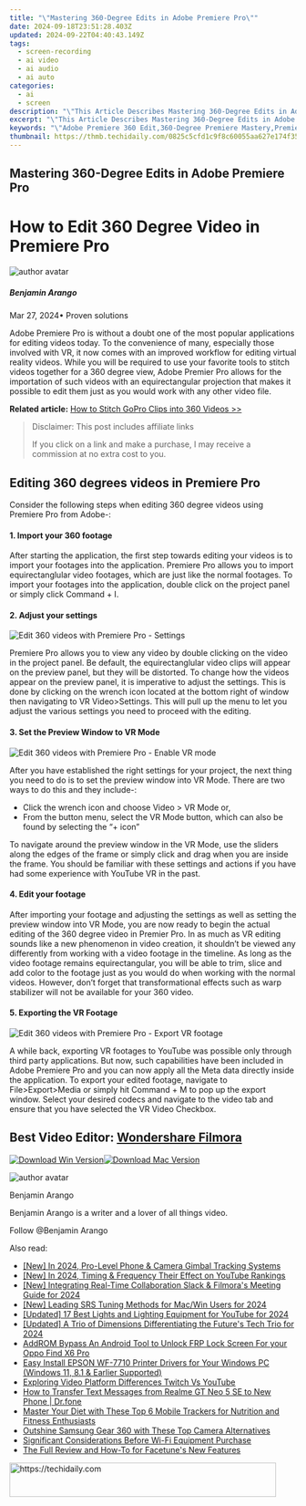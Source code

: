 ```yaml
---
title: "\"Mastering 360-Degree Edits in Adobe Premiere Pro\""
date: 2024-09-18T23:51:28.403Z
updated: 2024-09-22T04:40:43.149Z
tags: 
  - screen-recording
  - ai video
  - ai audio
  - ai auto
categories: 
  - ai
  - screen
description: "\"This Article Describes Mastering 360-Degree Edits in Adobe Premiere Pro\""
excerpt: "\"This Article Describes Mastering 360-Degree Edits in Adobe Premiere Pro\""
keywords: "\"Adobe Premiere 360 Edit,360-Degree Premiere Mastery,Premiere Pro Advanced Edits,Full Rotation Video Editing,Innovative Premiere Editing Techniques,Pro Editor 360 Transformations,Enhancing Videos with 360 Edits\""
thumbnail: https://thmb.techidaily.com/0825c5cfd1c9f8c60055aa627e174f35756a5c00a4e026b76fba822f7faa2ec3.jpg
---
```


## Mastering 360-Degree Edits in Adobe Premiere Pro

# How to Edit 360 Degree Video in Premiere Pro

![author avatar](https://images.wondershare.com/filmora/article-images/benjamin-arango-author.jpg)

##### Benjamin Arango

 Mar 27, 2024• Proven solutions

 Adobe Premiere Pro is without a doubt one of the most popular applications for editing videos today. To the convenience of many, especially those involved with VR, it now comes with an improved workflow for editing virtual reality videos. While you will be required to use your favorite tools to stitch videos together for a 360 degree view, Adobe Premier Pro allows for the importation of such videos with an equirectangular projection that makes it possible to edit them just as you would work with any other video file.

**Related article:** [How to Stitch GoPro Clips into 360 Videos >>](https://tools.techidaily.com/wondershare/filmora/download/)

>  Disclaimer: This post includes affiliate links
>
>  If you click on a link and make a purchase, I may receive a commission at no extra cost to you.
>

## Editing 360 degrees videos in Premiere Pro

 Consider the following steps when editing 360 degree videos using Premiere Pro from Adobe-:

#### 1. Import your 360 footage

 After starting the application, the first step towards editing your videos is to import your footages into the application. Premiere Pro allows you to import equirectanglular video footages, which are just like the normal footages. To import your footages into the application, double click on the project panel or simply click Command + I.

#### 2. Adjust your settings

![Edit 360 videos with Premiere Pro - Settings](https://images.wondershare.com/filmora/article-images/360-editing-settings.jpg)

 Premiere Pro allows you to view any video by double clicking on the video in the project panel. Be default, the equirectanglular video clips will appear on the preview panel, but they will be distorted. To change how the videos appear on the preview panel, it is imperative to adjust the settings. This is done by clicking on the wrench icon located at the bottom right of window then navigating to VR Video>Settings. This will pull up the menu to let you adjust the various settings you need to proceed with the editing.

#### 3. Set the Preview Window to VR Mode

![Edit 360 videos with Premiere Pro - Enable VR mode](https://images.wondershare.com/filmora/article-images/enable-vr-mode.jpg)

 After you have established the right settings for your project, the next thing you need to do is to set the preview window into VR Mode. There are two ways to do this and they include-:

* Click the wrench icon and choose Video > VR Mode or,
* From the button menu, select the VR Mode button, which can also be found by selecting the “+ icon”

 To navigate around the preview window in the VR Mode, use the sliders along the edges of the frame or simply click and drag when you are inside the frame. You should be familiar with these settings and actions if you have had some experience with YouTube VR in the past.

#### 4. Edit your footage

 After importing your footage and adjusting the settings as well as setting the preview window into VR Mode, you are now ready to begin the actual editing of the 360 degree video in Premier Pro. In as much as VR editing sounds like a new phenomenon in video creation, it shouldn’t be viewed any differently from working with a video footage in the timeline. As long as the video footage remains equirectangular, you will be able to trim, slice and add color to the footage just as you would do when working with the normal videos. However, don’t forget that transformational effects such as warp stabilizer will not be available for your 360 video.

#### 5. Exporting the VR Footage

![Edit 360 videos with Premiere Pro - Export VR footage]( https://images.wondershare.com/filmora/article-images/export-vr-footage.jpg)

 A while back, exporting VR footages to YouTube was possible only through third party applications. But now, such capabilities have been included in Adobe Premiere Pro and you can now apply all the Meta data directly inside the application. To export your edited footage, navigate to File>Export>Media or simply hit Command + M to pop up the export window. Select your desired codecs and navigate to the video tab and ensure that you have selected the VR Video Checkbox.

## Best Video Editor: [Wondershare Filmora](https://tools.techidaily.com/wondershare/filmora/download/)

[![Download Win Version](https://images.wondershare.com/filmora/guide/download-btn-win.jpg)](https://tools.techidaily.com/wondershare/filmora/download/)[![Download Mac Version](https://images.wondershare.com/filmora/guide/download-btn-mac.jpg)](https://tools.techidaily.com/wondershare/filmora/download/)

![author avatar](https://images.wondershare.com/filmora/article-images/benjamin-arango-author.jpg)

Benjamin Arango

Benjamin Arango is a writer and a lover of all things video.

Follow @Benjamin Arango


<ins class="adsbygoogle"
     style="display:block"
     data-ad-format="autorelaxed"
     data-ad-client="ca-pub-7571918770474297"
     data-ad-slot="1223367746"></ins>



<ins class="adsbygoogle"
     style="display:block"
     data-ad-client="ca-pub-7571918770474297"
     data-ad-slot="8358498916"
     data-ad-format="auto"
     data-full-width-responsive="true"></ins>


<span class="atpl-alsoreadstyle">Also read:</span>
<div><ul>
<li><a href="https://fox-info.techidaily.com/new-in-2024-pro-level-phone-and-camera-gimbal-tracking-systems/"><u>[New] In 2024, Pro-Level Phone & Camera Gimbal Tracking Systems</u></a></li>
<li><a href="https://youtube-docs.techidaily.com/n-2024-timing-and-frequency-their-effect-on-youtube-rankings/"><u>[New] In 2024, Timing & Frequency Their Effect on YouTube Rankings</u></a></li>
<li><a href="https://screen-recording.techidaily.com/new-integrating-real-time-collaboration-slack-and-filmoras-meeting-guide-for-2024/"><u>[New] Integrating Real-Time Collaboration Slack & Filmora's Meeting Guide for 2024</u></a></li>
<li><a href="https://fox-info.techidaily.com/new-leading-srs-tuning-methods-for-macwin-users-for-2024/"><u>[New] Leading SRS Tuning Methods for Mac/Win Users for 2024</u></a></li>
<li><a href="https://facebook-video-footage.techidaily.com/updated-17-best-lights-and-lighting-equipment-for-youtube-for-2024/"><u>[Updated] 17 Best Lights and Lighting Equipment for YouTube for 2024</u></a></li>
<li><a href="https://fox-info.techidaily.com/updated-a-trio-of-dimensions-differentiating-the-futures-tech-trio-for-2024/"><u>[Updated] A Trio of Dimensions Differentiating the Future's Tech Trio for 2024</u></a></li>
<li><a href="https://android-frp.techidaily.com/addrom-bypass-an-android-tool-to-unlock-frp-lock-screen-for-your-oppo-find-x6-pro-by-drfone-android/"><u>AddROM Bypass An Android Tool to Unlock FRP Lock Screen For your Oppo Find X6 Pro</u></a></li>
<li><a href="https://win-dash.techidaily.com/easy-install-epson-wf-7710-printer-drivers-for-your-windows-pc-windows-11-81-and-earlier-supported/"><u>Easy Install EPSON WF-7710 Printer Drivers for Your Windows PC (Windows 11, 8.1 & Earlier Supported)</u></a></li>
<li><a href="https://fox-info.techidaily.com/exploring-video-platform-differences-twitch-vs-youtube/"><u>Exploring Video Platform Differences Twitch Vs YouTube</u></a></li>
<li><a href="https://android-transfer.techidaily.com/how-to-transfer-text-messages-from-realme-gt-neo-5-se-to-new-phone-drfone-by-drfone-transfer-from-android-transfer-from-android/"><u>How to Transfer Text Messages from Realme GT Neo 5 SE to New Phone | Dr.fone</u></a></li>
<li><a href="https://tech-renaissance.techidaily.com/master-your-diet-with-these-top-6-mobile-trackers-for-nutrition-and-fitness-enthusiasts/"><u>Master Your Diet with These Top 6 Mobile Trackers for Nutrition and Fitness Enthusiasts</u></a></li>
<li><a href="https://fox-info.techidaily.com/outshine-samsung-gear-360-with-these-top-camera-alternatives/"><u>Outshine Samsung Gear 360 with These Top Camera Alternatives</u></a></li>
<li><a href="https://buynow-info.techidaily.com/significant-considerations-before-wi-fi-equipment-purchase/"><u>Significant Considerations Before Wi-Fi Equipment Purchase</u></a></li>
<li><a href="https://fox-info.techidaily.com/the-full-review-and-how-to-for-facetunes-new-features/"><u>The Full Review and How-To for Facetune's New Features</u></a></li>
</ul></div>

<!-- affiliate ads begin -->
<a href="https://bluettius.sjv.io/c/5597632/2139114/17108" target="_top" id="2139114">
  <img src="//a.impactradius-go.com/display-ad/17108-2139114" border="0" alt="https://techidaily.com" width="468" height="60"/>
</a>
<img height="0" width="0" src="https://bluettius.sjv.io/i/5597632/2139114/17108" style="position:absolute;visibility:hidden;" border="0" />
<!-- affiliate ads end -->

